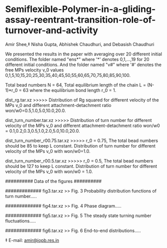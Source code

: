 # Semiflexible-Polymer-in-a-gliding-assay-reentrant-transition-role-of-turnover-and-activity
Amir Shee,‡ Nisha Gupta, Abhishek Chaudhuri, and Debasish Chaudhuri

We presented the results in the paper with averaging over 20 different initial conditions. The folder named "ens*" where '*' denotes 0,1,...,19 for 20 different initial conditions. And the folder named "v#" where '#' denotes the free MPs velocity v_0 values 0,1,5,10,15,20,25,30,35,40,45,50,55,60,65,70,75,80,85,90,100.

Total bead numbers N = 64, Total equilibrium length of the chain L = (N-1)*r_0 = 63 where the equilibrium bond length r_0 = 1. 

dist_rg.tar.xz >>>>> Distribution of Rg squared for different velocity of the MPs v_0 and different attachment-detachment ratio won/w0=0.5,1.0,5.0,10.0,20.0.

dist_turn_number.tar.xz >>>>> Distribution of turn number for different velocity of the MPs v_0 and different attachment-detachment ratio won/w0 = 0.1,0.2,0.3,0.5,1.0,2.0,5.0,10.0,20.0.

dist_turn_number_r00.75.tar.xz >>>>> r_0 = 0.75, The total bead numbers should be 85 to keep L constant. Distribution of turn number for different velocity of the MPs v_0 with won/w0=1.0.


dist_turn_number_r00.5.tar.xz >>>>> r_0 = 0.5, The total bead numbers should be 127 to keep L constant. Distribution of turn number for different velocity of the MPs v_0 with won/w0 = 1.0.


##########
Data of the figures
##########

#############
fig3.tar.xz >> Fig. 3 Probability distribution functions of turn number.....

#############
fig4.tar.xz >> Fig. 4 Phase diagram.....

#############
fig5.tar.xz >> Fig. 5 The steady state turning number fluctuations.....

#############
fig6.tar.xz >> Fig. 6 End-to-end distributions.....


‡ E-mail: amir@iopb.res.in
